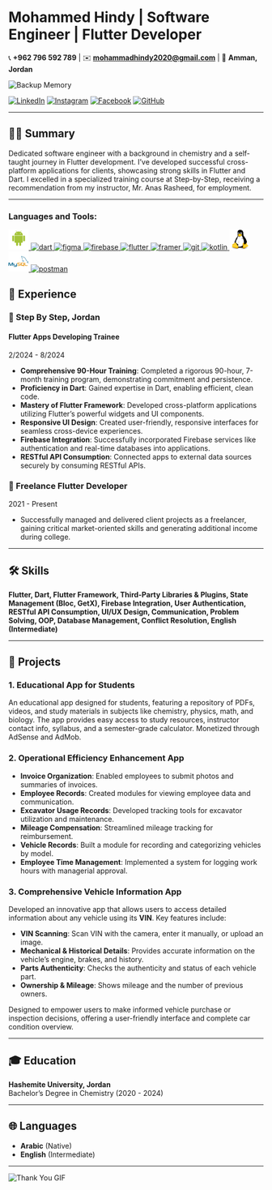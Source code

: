 # Mohammed Hindy | Software Engineer |  Flutter Developer 

📞 **+962 796 592 789** | ✉️ **mohammadhindy2020@gmail.com** | 📍 **Amman, Jordan**


![Backup Memory](https://github.com/user-attachments/assets/fbf4a50a-41dd-4cf2-9fb3-799b9b7175cb)






[![LinkedIn](https://img.shields.io/badge/LinkedIn-0077B5?style=flat&logo=linkedin&logoColor=white)](https://www.linkedin.com/in/mohammad-jihad-642173284/)
[![Instagram](https://img.shields.io/badge/Instagram-E4405F?style=flat&logo=instagram&logoColor=white)](https://www.instagram.com/mohammad_ji02/)
[![Facebook](https://img.shields.io/badge/Facebook-1877F2?style=flat&logo=facebook&logoColor=white)](https://www.facebook.com/profile.php?id=100004205232406&locale=ar_AR)
[![GitHub](https://img.shields.io/badge/GitHub-181717?style=flat&logo=github&logoColor=white)](https://github.com/mohammadjiha)

---

## 👨‍💻 Summary

Dedicated software engineer with a background in chemistry and a self-taught journey in Flutter development. I’ve developed successful cross-platform applications for clients, showcasing strong skills in Flutter and Dart. I excelled in a specialized training course at Step-by-Step, receiving a recommendation from my instructor, Mr. Anas Rasheed, for employment.

---

<h3 align="left">Languages and Tools:</h3>
<p align="left"> <a href="https://developer.android.com" target="_blank" rel="noreferrer"> <img src="https://raw.githubusercontent.com/devicons/devicon/master/icons/android/android-original-wordmark.svg" alt="android" width="40" height="40"/> </a> <a href="https://dart.dev" target="_blank" rel="noreferrer"> <img src="https://www.vectorlogo.zone/logos/dartlang/dartlang-icon.svg" alt="dart" width="40" height="40"/> </a> <a href="https://www.figma.com/" target="_blank" rel="noreferrer"> <img src="https://www.vectorlogo.zone/logos/figma/figma-icon.svg" alt="figma" width="40" height="40"/> </a> <a href="https://firebase.google.com/" target="_blank" rel="noreferrer"> <img src="https://www.vectorlogo.zone/logos/firebase/firebase-icon.svg" alt="firebase" width="40" height="40"/> </a> <a href="https://flutter.dev" target="_blank" rel="noreferrer"> <img src="https://www.vectorlogo.zone/logos/flutterio/flutterio-icon.svg" alt="flutter" width="40" height="40"/> </a> <a href="https://www.framer.com/" target="_blank" rel="noreferrer"> <img src="https://www.vectorlogo.zone/logos/framer/framer-icon.svg" alt="framer" width="40" height="40"/> </a> <a href="https://git-scm.com/" target="_blank" rel="noreferrer"> <img src="https://www.vectorlogo.zone/logos/git-scm/git-scm-icon.svg" alt="git" width="40" height="40"/> </a> <a href="https://kotlinlang.org" target="_blank" rel="noreferrer"> <img src="https://www.vectorlogo.zone/logos/kotlinlang/kotlinlang-icon.svg" alt="kotlin" width="40" height="40"/> </a> <a href="https://www.linux.org/" target="_blank" rel="noreferrer"> <img src="https://raw.githubusercontent.com/devicons/devicon/master/icons/linux/linux-original.svg" alt="linux" width="40" height="40"/> </a> <a href="https://www.mysql.com/" target="_blank" rel="noreferrer"> <img src="https://raw.githubusercontent.com/devicons/devicon/master/icons/mysql/mysql-original-wordmark.svg" alt="mysql" width="40" height="40"/> </a> <a href="https://postman.com" target="_blank" rel="noreferrer"> <img src="https://www.vectorlogo.zone/logos/getpostman/getpostman-icon.svg" alt="postman" width="40" height="40"/> </a> </p>


## 💼 Experience

### 📌 Step By Step, Jordan
#### Flutter Apps Developing Trainee  
2/2024 - 8/2024  
- **Comprehensive 90-Hour Training**: Completed a rigorous 90-hour, 7-month training program, demonstrating commitment and persistence.  
- **Proficiency in Dart**: Gained expertise in Dart, enabling efficient, clean code.  
- **Mastery of Flutter Framework**: Developed cross-platform applications utilizing Flutter’s powerful widgets and UI components.  
- **Responsive UI Design**: Created user-friendly, responsive interfaces for seamless cross-device experiences.  
- **Firebase Integration**: Successfully incorporated Firebase services like authentication and real-time databases into applications.  
- **RESTful API Consumption**: Connected apps to external data sources securely by consuming RESTful APIs.  

### 📌 Freelance Flutter Developer  
2021 - Present  
- Successfully managed and delivered client projects as a freelancer, gaining critical market-oriented skills and generating additional income during college.  

---

## 🛠️ Skills

**Flutter, Dart, Flutter Framework, Third-Party Libraries & Plugins, State Management (Bloc, GetX), Firebase Integration, User Authentication, RESTful API Consumption, UI/UX Design, Communication, Problem Solving, OOP, Database Management, Conflict Resolution, English (Intermediate)**

---

## 📱 Projects

### 1. Educational App for Students
An educational app designed for students, featuring a repository of PDFs, videos, and study materials in subjects like chemistry, physics, math, and biology. The app provides easy access to study resources, instructor contact info, syllabus, and a semester-grade calculator. Monetized through AdSense and AdMob.

### 2. Operational Efficiency Enhancement App
- **Invoice Organization**: Enabled employees to submit photos and summaries of invoices.
- **Employee Records**: Created modules for viewing employee data and communication.
- **Excavator Usage Records**: Developed tracking tools for excavator utilization and maintenance.
- **Mileage Compensation**: Streamlined mileage tracking for reimbursement.
- **Vehicle Records**: Built a module for recording and categorizing vehicles by model.
- **Employee Time Management**: Implemented a system for logging work hours with managerial approval.

### 3. Comprehensive Vehicle Information App
Developed an innovative app that allows users to access detailed information about any vehicle using its **VIN**. Key features include:
- **VIN Scanning**: Scan VIN with the camera, enter it manually, or upload an image.
- **Mechanical & Historical Details**: Provides accurate information on the vehicle’s engine, brakes, and history.
- **Parts Authenticity**: Checks the authenticity and status of each vehicle part.
- **Ownership & Mileage**: Shows mileage and the number of previous owners.

Designed to empower users to make informed vehicle purchase or inspection decisions, offering a user-friendly interface and complete car condition overview.

---

## 🎓 Education  
**Hashemite University, Jordan**  
Bachelor’s Degree in Chemistry (2020 - 2024)

---

## 🌐 Languages  
- **Arabic** (Native)  
- **English** (Intermediate)

---

![Thank You GIF](https://i.pinimg.com/originals/3c/66/44/3c6644e66d201ed4510e4e52c8f4eb5f.gif)
